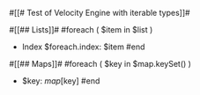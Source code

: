 #[[# Test of Velocity Engine with iterable types]]#

#[[## Lists]]#
#foreach ( $item in $list ) 
- Index $foreach.index: $item 
#end

#[[## Maps]]#
#foreach ( $key in $map.keySet() )
- $key: $map[$key]
#end

